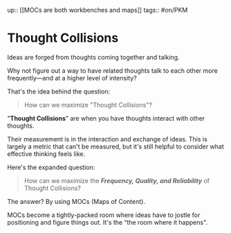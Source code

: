 up:: [[MOCs are both workbenches and maps]]
tags:: #on/PKM

# Thought Collisions
Ideas are forged from thoughts coming together and talking. 

Why not figure out a way to have related thoughts talk to each other more frequently—and at a higher level of intensity?

That's the idea behind the question: 

> How can we maximize "Thought Collisions"?

"**Thought Collisions**" are when you have thoughts interact with other thoughts. 

Their measurement is in the interaction and exchange of ideas. This is largely a metric that can't be measured, but it's still helpful to consider what effective thinking feels like.

Here's the expanded question:

> How can we maximize the ***Frequency, Quality, and Reliability*** of Thought Collisions?

The answer? By using MOCs (Maps of Content). 

MOCs become a tightly-packed room where ideas have to jostle for positioning and figure things out. It's the “the room where it happens".


